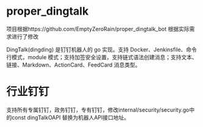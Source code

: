 # proper_dingtalk
项目根据https://github.com/EmptyZeroRain/proper_dingtalk_bot
根据实际需求进行了修改

DingTalk(dingding) 是钉钉机器人的 go 实现。支持 Docker、Jenkinsfile、命令行模式，module 模式；支持加签安全设置，支持链式语法创建消息；支持文本、链接、Markdown、ActionCard、FeedCard 消息类型。

# 行业钉钉
支持所有专属钉钉，政务钉钉，专有钉钉，修改internal/security/security.go中的const dingTalkOAPI 替换为机器人API接口地址。
